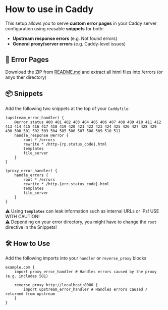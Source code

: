 # How to use in Caddy

This setup allows you to serve **custom error pages** in your Caddy server configuration using reusable **snippets** for both:

- **Upstream response errors** (e.g. Not found errors)
- **General proxy/server errors** (e.g. Caddy-level issues)

## 📁 Error Pages
Download the ZIP from [README.md](./README.md) and extract all html files into /errors (or anyo ther directory)

## 📦 Snippets
Add the following two snippets at the top of your `Caddyfile`:

```caddyfile
(upstream_error_handler) {
    @error status 400 401 402 403 404 405 406 407 408 409 410 411 412 413 414 415 416 417 418 419 420 421 422 423 424 425 426 427 428 429 430 500 501 502 503 504 505 506 507 508 509 510 511
    handle_response @error {
        root * /errors
        rewrite * /http-{rp.status_code}.html
        templates
        file_server
    }
}

(proxy_error_handler) {
    handle_errors {
        root * /errors
        rewrite * /http-{err.status_code}.html
        templates
        file_server
    }
}
```

⚠️ Using **`templates`** can leak information such as internal URLs or IPs! USE WITH CAUTION!  
⚠️ Depending on your error directory, you might have to change the `root` directive in the Snippets!

## 🛠 How to Use
Add the following imports into your `handler` or `reverse_proxy` blocks

```caddyfile
example.com {
    import proxy_error_handler # Handles errors caused by the proxy (e.g. includes 501)

    reverse_proxy http://localhost:8080 {
        import upstream_error_handler # Handles errors caused / returned from upstream
    }
}
```
